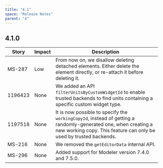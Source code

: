 ```yaml
---
title: "4.1"
space: "Release Notes"
parent: "4"
---
```


## 4.1.0

| Story | Impact | Description |
|---|---|---|
| MS-287 | Low | From now on, we disallow deleting detached elements. Either delete the element directly, or re-attach it before deleting it. |
| 1196423 | None | We added an API `filterUnitsByCustomWidgetId` to enable trusted backends to find units containing a specific custom widget type. |
| 1197518 | None | It is now possible to specify the `workingCopyId`, instead of getting a randomly-generated one, when creating a new working copy. This feature can only be used by trusted backends. |
| MS-216 | None | We removed the `getEditorData` internal API. |
| MS-296 | None | Added support for Modeler version 7.4.0 and 7.5.0. |
